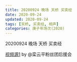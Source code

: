 ```yaml
---
title: 20200924 晚场 天桥 买卖经
date: 2020-09-24
updated: 2020-09-24
tags: [天桥, 买卖经, 相声]
categories: 庚子年场次(2020) 
---
```

20200924 晚场 天桥 买卖经



[视频源1](https://weibo.com/6574451359/Jm9M1sJKX) by @栾云平粉丝团后援会

